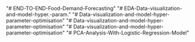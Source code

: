 "# END-TO-END-Food-Demand-Forecasting" 
"# EDA-Data-visualization-and-model-hyper.-param." 
"# Data-visualization-and-model-hyper-parameter-optimisation" 
"# Data-visualization-and-model-hyper-parameter-optimisation" 
"# Data-visualization-and-model-hyper-parameter-optimisation" 
"# PCA-Analysis-With-Logistic-Regression-Model" 
